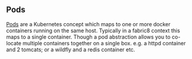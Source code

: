 ## Pods

[Pods](https://github.com/GoogleCloudPlatform/kubernetes/blob/master/DESIGN.md#pods) are a Kubernetes concept which maps to one or more docker containers running on the same host. Typically in a fabric8 context this maps to a single container. Though a pod abstraction allows you to co-locate multiple containers together on a single box. e.g. a httpd container and 2 tomcats; or a wildfly and a redis container etc.

